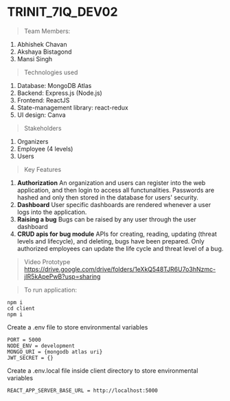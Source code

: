 # TRINIT_7IQ_DEV02

> Team Members:
1. Abhishek Chavan
2. Akshaya Bistagond
3. Mansi Singh

> Technologies used
1. Database: MongoDB Atlas
2. Backend: Express.js (Node.js)
3. Frontend: ReactJS
4. State-management library: react-redux
5. UI design: Canva

> Stakeholders
1. Organizers
2. Employee (4 levels)
3. Users
 
> Key Features
1. **Authorization** An organization and users can register into the web application, and then login to access all functunalities. Passwords are hashed and only then stored in the database for users' security.
2. **Dashboard**  User specific dashboards are rendered whenever a user logs into the application.
3. **Raising a bug** Bugs can be raised by any user through the user dashboard
4. **CRUD apis for bug module** APIs for creating, reading, updating (threat levels and lifecycle), and deleting, bugs have been prepared. Only authorized employees can update the life cycle and threat level of a bug.

> Video Prototype
> https://drive.google.com/drive/folders/1eXkQ548TJR6U7o3hNzmc-jlR5kApePwB?usp=sharing

>To run application:
```
npm i
cd client
npm i
```
Create a .env file to store environmental variables
```
PORT = 5000
NODE_ENV = development
MONGO_URI = {mongodb atlas uri}
JWT_SECRET = {}
```
Create a .env.local file inside client directory to store environmental variables
```
REACT_APP_SERVER_BASE_URL = http://localhost:5000
```

